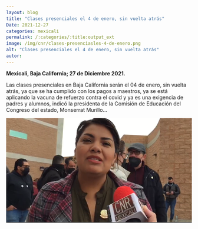 ```yaml
---
layout: blog
title: "Clases presenciales el 4 de enero, sin vuelta atrás"
Date: 2021-12-27
categories: mexicali
permalink: /:categories/:title:output_ext
image: /img/cnr/clases-presenciasles-4-de-enero.png
alt: "Clases presenciales el 4 de enero, sin vuelta atrás"
autor:
---
```


**Mexicali, Baja California; 27 de Diciembre 2021.** 

Las clases presenciales en Baja California serán el 04 de enero, sin vuelta atrás, ya que se ha cumplido con los pagos a maestros, ya se está aplicando la vacuna de refuerzo contra el covid y ya es una exigencia de padres y alumnos, indicó la presidenta de la Comisión de Educación del Congreso del estado, Monserrat Murillo…


<div id="carouselExampleSlidesOnly" class="carousel slide" data-ride="carousel">
  <div class="carousel-inner">
    <div class="carousel-item active">
       <img class="d-block w-100" src="/img/cnr/clases-presenciasles-4-de-enero.png" loading="lazy"  alt="Clases presenciales el 4 de enero, sin vuelta atrás">
    </div>
  </div>
</div>